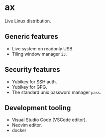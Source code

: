 # ax

Live Linux distribution.

## Generic features

* Live system on readonly USB.
* Tiling window manager `i3`.

## Security features

* Yubikey for SSH auth.
* Yubikey for GPG.
* The standard unix password manager `pass`.

## Development tooling

* Visual Studio Code (VSCode editor).
* Neovim editor.
* docker

